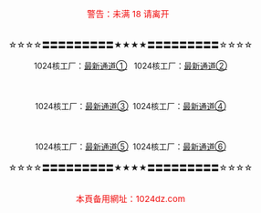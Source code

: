 
<BODY>
<DIV id="space">
<DIV id="container">
<DIV align="center" 
style="text-align: center;"><BR><BR><BR><SPAN 
style="color: rgb(240, 15, 15);"><SPAN style="font-size: 15px;">警告：未满 18 请离开 
&nbsp;  <head> <base target="_blank"> </head>
</SPAN></SPAN><BR><BR><BR>☆☆☆☆〓〓〓〓〓〓〓〓〓★★★★〓〓〓〓〓〓〓〓〓☆☆☆☆<BR><BR>1024核工厂：<A 
href="http://ww1.1024dz.co" 
target="_blank">最新通道①</A> &nbsp; 1024核工厂：<A href="http://ww2.1024dz.co" 
target="_blank">最新通道②</A><BR><BR><BR><BR>1024核工厂：<A href="http://ww1.1024dz.tw" 
target="_blank">最新通道③</A> &nbsp;1024核工厂：<A href="http://ww2.1024dz.tw" 
target="_blank">最新通道④</A><BR><BR><BR><BR>1024核工厂：<A href="http://ww1.1024dz.org" 
target="_blank">最新通道⑤</A> &nbsp;1024核工厂：<A href="http://ww2.1024dz.org" 
target="_blank">最新通道⑥</A><BR><BR>☆☆☆☆〓〓〓〓〓〓〓〓〓★★★★〓〓〓〓〓〓〓〓〓☆☆☆☆<BR><BR><BR><SPAN 
style="font-size: 15px;"><SPAN 
style="color: rgb(240, 15, 15);">本頁备用網址：1024dz.com 

</SPAN></SPAN><BR><BR><BR><BR>
<DIV align="center" style="text-align: center;"></DIV></DIV></DIV>
<DIV id="footer"></DIV></DIV>
</DIV></BODY></HTML>